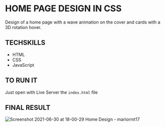 # HOME PAGE DESIGN IN CSS
Design of a home page with a wave animation on the cover and cards with a 3D rotation hover.

## TECHSKILLS
- HTML
- CSS
- JavaScript

## TO RUN IT
Just open with Live Server the `index.html` file

## FINAL RESULT
![Screenshot 2021-06-30 at 18-00-29 Home Design - mariormt17](https://user-images.githubusercontent.com/38173659/124045273-ea2c5480-d9d4-11eb-8b00-fa14a2e539fa.png)
